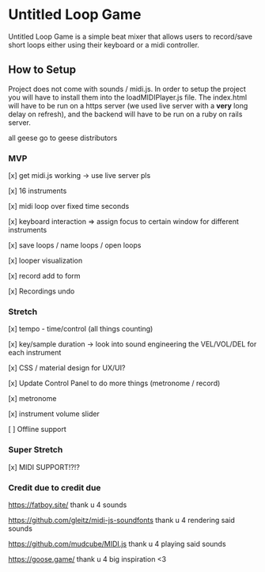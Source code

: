 # Untitled Loop Game

Untitled Loop Game is a simple beat mixer that allows users to record/save short loops either using their keyboard or a midi controller.

## How to Setup

Project does not come with sounds / midi.js. In order to setup the project you will have to install them into the loadMIDIPlayer.js file. The index.html will have to be run on a https server (we used live server with a **very** long delay on refresh), and the backend will have to be run on a ruby on rails server.

all geese go to geese distributors

### MVP

[x] get midi.js working -> use live server pls

[x] 16 instruments

[x] midi loop over fixed time seconds

[x] keyboard interaction => assign focus to certain window for different instruments

[x] save loops / name loops / open loops

[x] looper visualization

[x] record add to form

[x] Recordings undo

### Stretch

[x] tempo - time/control (all things counting)

[x] key/sample duration -> look into sound engineering the VEL/VOL/DEL for each instrument

[x] CSS / material design for UX/UI?

[x] Update Control Panel to do more things (metronome / record)

[x] metronome

[x] instrument volume slider

[ ] Offline support

### Super Stretch

[x] MIDI SUPPORT!?!?

### Credit due to credit due

https://fatboy.site/ thank u 4 sounds

https://github.com/gleitz/midi-js-soundfonts thank u 4 rendering said sounds

https://github.com/mudcube/MIDI.js thank u 4 playing said sounds

https://goose.game/ thank u 4 big inspiration <3
